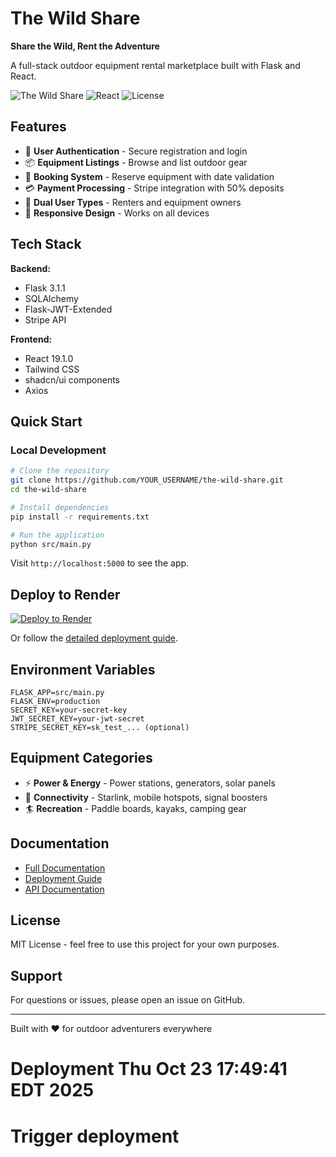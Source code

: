 # The Wild Share

**Share the Wild, Rent the Adventure**

A full-stack outdoor equipment rental marketplace built with Flask and React.

![The Wild Share](https://img.shields.io/badge/Flask-3.1.1-green) ![React](https://img.shields.io/badge/React-19.1.0-blue) ![License](https://img.shields.io/badge/license-MIT-lightgrey)

## Features

- 🔐 **User Authentication** - Secure registration and login
- 📦 **Equipment Listings** - Browse and list outdoor gear
- 📅 **Booking System** - Reserve equipment with date validation
- 💳 **Payment Processing** - Stripe integration with 50% deposits
- 👥 **Dual User Types** - Renters and equipment owners
- 📱 **Responsive Design** - Works on all devices

## Tech Stack

**Backend:**
- Flask 3.1.1
- SQLAlchemy
- Flask-JWT-Extended
- Stripe API

**Frontend:**
- React 19.1.0
- Tailwind CSS
- shadcn/ui components
- Axios

## Quick Start

### Local Development

```bash
# Clone the repository
git clone https://github.com/YOUR_USERNAME/the-wild-share.git
cd the-wild-share

# Install dependencies
pip install -r requirements.txt

# Run the application
python src/main.py
```

Visit `http://localhost:5000` to see the app.

## Deploy to Render

[![Deploy to Render](https://render.com/images/deploy-to-render-button.svg)](https://render.com/deploy)

Or follow the [detailed deployment guide](DEPLOYMENT_GUIDE.md).

## Environment Variables

```
FLASK_APP=src/main.py
FLASK_ENV=production
SECRET_KEY=your-secret-key
JWT_SECRET_KEY=your-jwt-secret
STRIPE_SECRET_KEY=sk_test_... (optional)
```

## Equipment Categories

- ⚡ **Power & Energy** - Power stations, generators, solar panels
- 📡 **Connectivity** - Starlink, mobile hotspots, signal boosters  
- 🏄 **Recreation** - Paddle boards, kayaks, camping gear

## Documentation

- [Full Documentation](THE_WILD_SHARE_DOCUMENTATION.md)
- [Deployment Guide](DEPLOYMENT_GUIDE.md)
- [API Documentation](docs/API.md)

## License

MIT License - feel free to use this project for your own purposes.

## Support

For questions or issues, please open an issue on GitHub.

---

Built with ❤️ for outdoor adventurers everywhere

# Deployment Thu Oct 23 17:49:41 EDT 2025
# Trigger deployment
